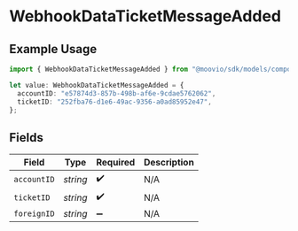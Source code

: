 # WebhookDataTicketMessageAdded

## Example Usage

```typescript
import { WebhookDataTicketMessageAdded } from "@moovio/sdk/models/components";

let value: WebhookDataTicketMessageAdded = {
  accountID: "e57874d3-857b-498b-af6e-9cdae5762062",
  ticketID: "252fba76-d1e6-49ac-9356-a0ad85952e47",
};
```

## Fields

| Field              | Type               | Required           | Description        |
| ------------------ | ------------------ | ------------------ | ------------------ |
| `accountID`        | *string*           | :heavy_check_mark: | N/A                |
| `ticketID`         | *string*           | :heavy_check_mark: | N/A                |
| `foreignID`        | *string*           | :heavy_minus_sign: | N/A                |